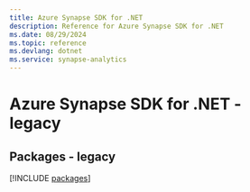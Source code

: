 ```yaml
---
title: Azure Synapse SDK for .NET
description: Reference for Azure Synapse SDK for .NET
ms.date: 08/29/2024
ms.topic: reference
ms.devlang: dotnet
ms.service: synapse-analytics
---
```

# Azure Synapse SDK for .NET - legacy
## Packages - legacy
[!INCLUDE [packages](synapse-index.md)]